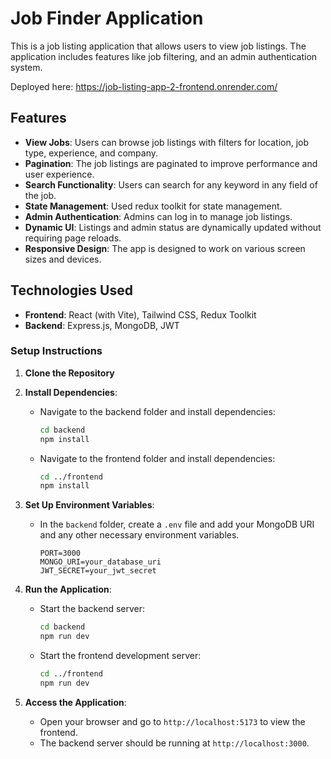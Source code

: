 # Job Finder Application

This is a job listing application that allows users to view job listings. The application includes features like job filtering, and an admin authentication system.

Deployed here:
https://job-listing-app-2-frontend.onrender.com/

## Features

- **View Jobs**: Users can browse job listings with filters for location, job type, experience, and company.
- **Pagination**: The job listings are paginated to improve performance and user experience.
- **Search Functionality**: Users can search for any keyword in any field of the job.
- **State Management**: Used redux toolkit for state management.
- **Admin Authentication**: Admins can log in to manage job listings.
- **Dynamic UI**: Listings and admin status are dynamically updated without requiring page reloads.
- **Responsive Design**: The app is designed to work on various screen sizes and devices.

## Technologies Used

- **Frontend**: React (with Vite), Tailwind CSS, Redux Toolkit
- **Backend**: Express.js, MongoDB, JWT


### Setup Instructions

1. **Clone the Repository**

2. **Install Dependencies**:

   - Navigate to the backend folder and install dependencies:

     ```bash
     cd backend
     npm install
     ```

   - Navigate to the frontend folder and install dependencies:

     ```bash
     cd ../frontend
     npm install
     ```

3. **Set Up Environment Variables**:

   - In the `backend` folder, create a `.env` file and add your MongoDB URI and any other necessary environment variables.

     ```env
     PORT=3000
     MONGO_URI=your_database_uri
     JWT_SECRET=your_jwt_secret
     ```

4. **Run the Application**:

   - Start the backend server:

     ```bash
     cd backend
     npm run dev
     ```

   - Start the frontend development server:

     ```bash
     cd ../frontend
     npm run dev
     ```

5. **Access the Application**:

   - Open your browser and go to `http://localhost:5173` to view the frontend.
   - The backend server should be running at `http://localhost:3000`.

